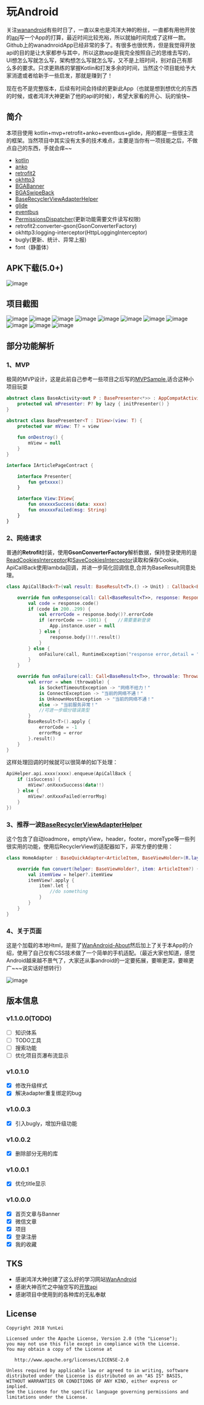 # 玩Android

关注[wanandroid](http://www.wanandroid.com)有些时日了，一直以来也是鸿洋大神的粉丝，一直都有用他开放的[api](http://www.wanandroid.com/blog/show/2)写一个App的打算，最近时间比较充裕，所以就抽时间完成了这样一款。Github上的wanadnroidApp已经非常的多了。有很多也很优秀，但是我觉得开放api的目的是让大家都参与其中，所以这款app是我完全按照自己的思维去写的，UI想怎么写就怎么写，架构想怎么写就怎么写，又不是上班时间，别对自己有那么多的要求。只求更熟练的掌握Kotlin和打发多余的时间，当然这个项目能给予大家消遣或者给新手一些启发，那就是赚到了！

现在也不是完整版本，后续有时间会持续的更新此App（也就是想到想优化的东西的时候，或者鸿洋大神更新了他的api的时候），希望大家看的开心、玩的愉快~

## 简介

本项目使用 kotlin+mvp+retrofit+anko+eventbus+glide，用的都是一些很主流的框架。当然项目中其实没有太多的技术难点，主要是当你有一项技能之后，不做点自己的东西，手就会痒~~
* [kotlin](https://github.com/JetBrains/kotlin)
* [anko](https://github.com/Kotlin/anko)
* [retrofit2](https://github.com/square/retrofit)
* [okhttp3](https://github.com/square/okhttp)
* [BGABanner](https://github.com/bingoogolapple/BGABanner-Android)
* [BGASwipeBack](https://github.com/bingoogolapple/BGASwipeBackLayout-Android)
* [BaseRecyclerViewAdapterHelper](https://github.com/CymChad/BaseRecyclerViewAdapterHelper)
* [glide](https://github.com/bumptech/glide)
* [eventbus](https://github.com/greenrobot/EventBus)
* [PermissionsDispatcher](https://github.com/permissions-dispatcher/PermissionsDispatcher)(更新功能需要文件读写权限)
* retrofit2:converter-gson(GsonConverterFactory)
* okhttp3:logging-interceptor(HttpLoggingInterceptor)
* bugly(更新、统计、异常上报)
* font（静蕾体）

## APK下载(5.0+)

![image](https://github.com/leiyun1993/WanAndroid/raw/master/screenshot/QRCode.png)
 
## 项目截图

![image](https://github.com/leiyun1993/WanAndroid/raw/master/screenshot/11.png)
![image](https://github.com/leiyun1993/WanAndroid/raw/master/screenshot/1.png)
![image](https://github.com/leiyun1993/WanAndroid/raw/master/screenshot/2.png)
![image](https://github.com/leiyun1993/WanAndroid/raw/master/screenshot/3.png)
![image](https://github.com/leiyun1993/WanAndroid/raw/master/screenshot/4.png)
![image](https://github.com/leiyun1993/WanAndroid/raw/master/screenshot/5.png)
![image](https://github.com/leiyun1993/WanAndroid/raw/master/screenshot/6.png)
![image](https://github.com/leiyun1993/WanAndroid/raw/master/screenshot/7.png)
![image](https://github.com/leiyun1993/WanAndroid/raw/master/screenshot/8.png)
![image](https://github.com/leiyun1993/WanAndroid/raw/master/screenshot/9.png)
![image](https://github.com/leiyun1993/WanAndroid/raw/master/screenshot/10.png)

## 部分功能解析

### 1、MVP
极简的MVP设计，这是此前自己参考一些项目之后写的[MVPSample](https://github.com/leiyun1993/AndroidNotes),适合这种小项目玩耍
```kotlin
abstract class BaseActivity<out P : BasePresenter<*>> : AppCompatActivity(){
    protected val mPresenter: P? by lazy { initPresenter() }
}
```
```kotlin
abstract class BasePresenter<T : IView>(view: T) {
    protected var mView: T? = view
    
    fun onDestroy() {
        mView = null
    }
}
```
```kotlin
interface IArticlePageContract {

    interface Presenter{
        fun getxxxx()
    }

    interface View:IView{
        fun onxxxxSuccess(data: xxxx)
        fun onxxxxFailed(msg: String)
    }
}
```
### 2、网络请求
普通的**Retrofit**封装，使用**GsonConverterFactory**解析数据，保持登录使用的是[ReadCookiesInterceptor](https://github.com/leiyun1993/WanAndroid/blob/master/app/src/main/java/com/githubly/wanandroid/net/ReadCookiesInterceptor.kt)和[SaveCookiesInterceptor](https://github.com/leiyun1993/WanAndroid/blob/master/app/src/main/java/com/githubly/wanandroid/net/SaveCookiesInterceptor.kt)读取和保存Cookie。
ApiCallBack使用lambda回调，并进一步简化回调信息,合并为BaseResult同意处理。
```kotlin
class ApiCallBack<T>(val result: BaseResult<T>.() -> Unit) : Callback<BaseResult<T>> {

    override fun onResponse(call: Call<BaseResult<T>>, response: Response<BaseResult<T>>) {
        val code = response.code()
        if (code in 200..299) {
            val errorCode = response.body()?.errorCode
            if (errorCode == -1001) {    //需要重新登录
                App.instance.user = null
            } else {
                response.body()!!.result()
            }
        } else {
            onFailure(call, RuntimeException("response error,detail = " + response.raw().toString()))
        }
    }

    override fun onFailure(call: Call<BaseResult<T>>, throwable: Throwable) {
        val error = when (throwable) {
            is SocketTimeoutException -> "网络不给力！"
            is ConnectException -> "当前的网络不通！"
            is UnknownHostException -> "当前的网络不通！"
            else -> "当前服务异常！"
            //可进一步细分错误类型
        }
        BaseResult<T>().apply {
            errorCode = -1
            errorMsg = error
        }.result()
    }
}
```
这样处理回调的时候就可以很简单的如下处理：
```kotlin
ApiHelper.api.xxxx(xxxx).enqueue(ApiCallBack {
    if (isSuccess) {
        mView?.onXxxxSuccess(data!!)
    } else {
        mView?.onXxxxFailed(errorMsg)
    }
})
```
### 3、推荐一波[BaseRecyclerViewAdapterHelper](https://github.com/CymChad/BaseRecyclerViewAdapterHelper)
这个包含了自动loadmore，emptyView，header，footer，moreType等一些列很实用的功能，使用后RecyclerView的适配器如下，非常方便的使用：
```kotlin
class HomeAdapter : BaseQuickAdapter<ArticleItem, BaseViewHolder>(R.layout.item_home_article) {

    override fun convert(helper: BaseViewHolder?, item: ArticleItem?) {
        val itemView = helper?.itemView
        itemView?.apply {
            item?.let {
                //do something
            }
        }
    }
}
```
### 4、关于页面
这是个加载的本地Html，是抠了[WanAndroid-About](http://www.wanandroid.com/about)然后加上了关于本App的介绍，使用了自己仅有CSS技术做了一个简单的手机适配。（最近大家也知道，感觉Android越来越不景气了，大家还从事android的一定要拓展，要嘛更深，要嘛更广~~~说实话好想转行）

![image](https://github.com/leiyun1993/WanAndroid/raw/master/screenshot/12.jpg)

## 版本信息
### v1.1.0.0(TODO)
- [ ] 知识体系
- [ ] TODO工具
- [ ] 搜索功能
- [ ] 优化项目页瀑布流显示
### v1.0.1.0
- [x] 修改升级样式
- [x] 解决adapter重复绑定的bug
### v1.0.0.3
- [x] 引入bugly，增加升级功能
### v1.0.0.2
- [x] 删除部分无用的库
### v1.0.0.1
- [x] 优化title显示
### v1.0.0.0
- [x] 首页文章与Banner
- [x] 微信文章
- [x] 项目
- [x] 登录注册
- [x] 我的收藏

## TKS
* 感谢鸿洋大神创建了这么好的学习网站[WanAndroid](http://www.wanandroid.com)
* 感谢大神百忙之中抽空写的[开放api](https://github.com/hongyangAndroid/wanandroid)
* 感谢项目中使用到的各种库的无私奉献

## License
```text
Copyright 2018 YunLei

Licensed under the Apache License, Version 2.0 (the "License");
you may not use this file except in compliance with the License.
You may obtain a copy of the License at

   http://www.apache.org/licenses/LICENSE-2.0

Unless required by applicable law or agreed to in writing, software
distributed under the License is distributed on an "AS IS" BASIS,
WITHOUT WARRANTIES OR CONDITIONS OF ANY KIND, either express or implied.
See the License for the specific language governing permissions and
limitations under the License.
```
